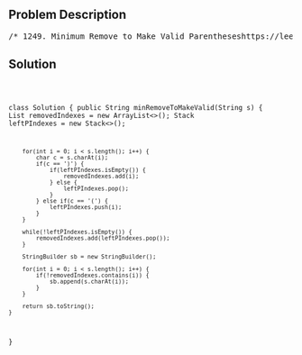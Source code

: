 <!--
<style>
  body { font-family: Arial, sans-serif; }
  .container { max-width: 100%; margin: 0 auto; padding: 10px; }
  .comment-block { max-width: 30%; background-color: #f9f9f9; padding: 10px; border-left: 5px solid #ccc; overflow-wrap: break-word; white-space: pre-wrap; }
  .code-block { background-color: #f4f4f4; padding: 10px; border: 1px solid #ddd; overflow-wrap: break-word; white-space: pre-wrap; }
</style>
-->

<div class='container'>
<h2>Problem Description</h2>
<div class='comment-block'>
<pre>
/* 1249. Minimum Remove to Make Valid Parentheseshttps://leetcode.com/problems/minimum-remove-to-make-valid-parentheses/Given a string s of '(' , ')' and lowercase English characters.Your task is to remove the minimum number of parentheses ( '(' or ')', in any positions )so that the resulting parentheses string is valid and return any valid string.Formally, a parentheses string is valid if and only if:It is the empty string, contains only lowercase characters, orIt can be written as AB (A concatenated with B), where A and B are valid strings, orIt can be written as (A), where A is a valid string.Example 1:Input: s = "lee(t(c)o)de)"Output: "lee(t(c)o)de"Explanation: "lee(t(co)de)" , "lee(t(c)ode)" would also be accepted.Example 2:Input: s = "a)b(c)d"Output: "ab(c)d"Example 3:Input: s = "))(("Output: ""Explanation: An empty string is also valid.Constraints:1 <= s.length <= 105s[i] is either'(' , ')', or lowercase English letter.*/</pre>
</div>

<h2>Solution</h2>
<div class='code-block'>
<pre><code class='language-java'>

class Solution {
    public String minRemoveToMakeValid(String s) {
        List<Integer> removedIndexes = new ArrayList<>();
        Stack<Integer> leftPIndexes = new Stack<>();

        for(int i = 0; i < s.length(); i++) {
            char c = s.charAt(i);
            if(c == ')') {
                if(leftPIndexes.isEmpty()) {
                    removedIndexes.add(i);
                } else {
                    leftPIndexes.pop();
                }
            } else if(c == '(') {
                leftPIndexes.push(i);
            }
        }

        while(!leftPIndexes.isEmpty()) {
            removedIndexes.add(leftPIndexes.pop());
        }

        StringBuilder sb = new StringBuilder();

        for(int i = 0; i < s.length(); i++) {
            if(!removedIndexes.contains(i)) {
                sb.append(s.charAt(i));
            }
        }

        return sb.toString();
    }
}</code></pre>
</div>
</div>
